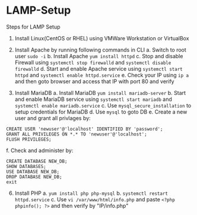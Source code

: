# LAMP-Setup


Steps for LAMP Setup

1. Install Linux(CentOS or RHEL) using VMWare Workstation or VirtualBox

2. Install Apache by running following commands in CLI
	a. Switch to root user ```sudo -i```
	b. Install Apache ```yum install httpd```
	c. Stop and disable Firewall using ```systemctl stop firewalld``` and ```systemctl disable firewalld```
	d. Start and enable Apache service using ```systemctl start httpd``` and ```systemctl enable httpd.service```
	e. Check your IP using ```ip a``` and then goto browser and access that IP with port 80 and verify

4. Install MariaDB
	a. Install MariaDB ```yum install mariadb-server```
	b. Start and enable MariaDB service using ```systemctl start mariadb``` and ```systemctl enable mariadb.service```
	c. Use ```mysql_secure_installation``` to setup credentials for MariaDB
	d. Use ```mysql``` to goto DB
	e. Create a new user and grant all privlages by:
```
CREATE USER 'newuser'@'localhost' IDENTIFIED BY 'password';
GRANT ALL PRIVILEGES ON *.* TO 'newuser'@'localhost';
FLUSH PRIVILEGES;
```
f. Check and administer by:
```
CREATE DATABASE NEW_DB;
SHOW DATABASES;
USE DATABASE NEW_DB;
DROP DATABASE NEW_DB;
exit
```

6. Install PHP
	a. ```yum install php php-mysql```
	b. ```systemctl restart httpd.service```
	c. Use ```vi /var/www/html/info.php``` and paste ```<?php phpinfo(); ?>``` and then verify by "IP/info.php"
